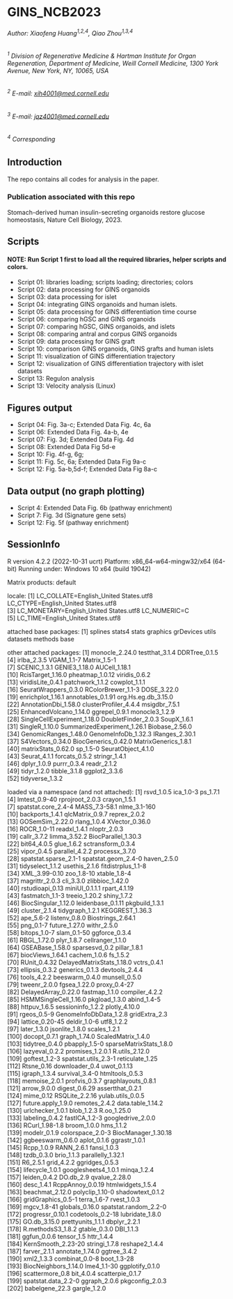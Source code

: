 # GINS_NCB2023

###### Author: Xiaofeng Huang<sup>1,2,4</sup>, Qiao Zhou<sup>1,3,4</sup>
###### <sup>1</sup> Division of Regenerative Medicine & Hartman Institute for Organ Regeneration, Department of Medicine, Weill Cornell Medicine, 1300 York Avenue, New York, NY, 10065, USA
###### <sup>2</sup> E-mail: xih4001@med.cornell.edu
###### <sup>3</sup> E-mail: jqz4001@med.cornell.edu 
###### <sup>4</sup> Corresponding

## Introduction
The repo contains all codes for analysis in the paper.

### Publication associated with this repo
Stomach-derived human insulin-secreting organoids restore glucose homeostasis, Nature Cell Biology, 2023.

## Scripts
#### NOTE: Run Script 1 first to load all the required libraries, helper scripts and colors.
* Script 01: libraries loading; scripts loading; directories; colors
* Script 02: data processing for GINS organoids
* Script 03: data processing for islet
* Script 04: integrating GINS organoids and human islets.
* Script 05: data processing for GINS differentiation time course
* Script 06: comparing hGSC and GINS organoids
* Script 07: comparing hGSC, GINS organoids, and islets
* Script 08: comparing antral and corpus GINS organoids
* Script 09: data processing for GINS graft
* Script 10: comparison GINS organoids, GINS grafts and human islets
* Script 11: visualization of GINS differentiation trajectory
* Script 12: visualization of GINS differentiation trajectory with islet datasets
* Script 13: Regulon analysis
* Script 13: Velocity analysis (Linux)

## Figures output
* Script 04: Fig. 3a-c; Extended Data Fig. 4c, 6a
* Script 06: Extended Data Fig. 4a-b, 4e 
* Script 07: Fig. 3d; Extended Data Fig. 4d
* Script 08: Extended Data Fig 5d-e
* Script 10: Fig. 4f-g, 6g; 
* Script 11: Fig. 5c, 6a; Extended Data Fig 9a-c
* Script 12: Fig. 5a-b,5d-f; Extended Data Fig 8a-c

## Data output (no graph plotting)
* Script 4: Extended Data Fig. 6b (pathway enrichment)
* Script 7: Fig. 3d (Signature gene sets)
* Script 12: Fig. 5f (pathway enrichment)

## SessionInfo 
R version 4.2.2 (2022-10-31 ucrt)
Platform: x86_64-w64-mingw32/x64 (64-bit)
Running under: Windows 10 x64 (build 19042)

Matrix products: default

locale:
[1] LC_COLLATE=English_United States.utf8  LC_CTYPE=English_United States.utf8   
[3] LC_MONETARY=English_United States.utf8 LC_NUMERIC=C                          
[5] LC_TIME=English_United States.utf8    

attached base packages:
[1] splines   stats4    stats     graphics  grDevices utils     datasets  methods   base     

other attached packages:
 [1] monocle_2.24.0              testthat_3.1.4              DDRTree_0.1.5              
 [4] irlba_2.3.5                 VGAM_1.1-7                  Matrix_1.5-1               
 [7] SCENIC_1.3.1                GENIE3_1.18.0               AUCell_1.18.1              
[10] RcisTarget_1.16.0           pheatmap_1.0.12             viridis_0.6.2              
[13] viridisLite_0.4.1           patchwork_1.1.2             cowplot_1.1.1              
[16] SeuratWrappers_0.3.0        RColorBrewer_1.1-3          DOSE_3.22.0                
[19] enrichplot_1.16.1           annotables_0.1.91           org.Hs.eg.db_3.15.0        
[22] AnnotationDbi_1.58.0        clusterProfiler_4.4.4       msigdbr_7.5.1              
[25] EnhancedVolcano_1.14.0      ggrepel_0.9.1               monocle3_1.2.9             
[28] SingleCellExperiment_1.18.0 DoubletFinder_2.0.3         SoupX_1.6.1                
[31] SingleR_1.10.0              SummarizedExperiment_1.26.1 Biobase_2.56.0             
[34] GenomicRanges_1.48.0        GenomeInfoDb_1.32.3         IRanges_2.30.1             
[37] S4Vectors_0.34.0            BiocGenerics_0.42.0         MatrixGenerics_1.8.1       
[40] matrixStats_0.62.0          sp_1.5-0                    SeuratObject_4.1.0         
[43] Seurat_4.1.1                forcats_0.5.2               stringr_1.4.1              
[46] dplyr_1.0.9                 purrr_0.3.4                 readr_2.1.2                
[49] tidyr_1.2.0                 tibble_3.1.8                ggplot2_3.3.6              
[52] tidyverse_1.3.2            

loaded via a namespace (and not attached):
  [1] rsvd_1.0.5                ica_1.0-3                 ps_1.7.1                 
  [4] lmtest_0.9-40             rprojroot_2.0.3           crayon_1.5.1             
  [7] spatstat.core_2.4-4       MASS_7.3-58.1             nlme_3.1-160             
 [10] backports_1.4.1           qlcMatrix_0.9.7           reprex_2.0.2             
 [13] GOSemSim_2.22.0           rlang_1.0.4               XVector_0.36.0           
 [16] ROCR_1.0-11               readxl_1.4.1              nloptr_2.0.3             
 [19] callr_3.7.2               limma_3.52.2              BiocParallel_1.30.3      
 [22] bit64_4.0.5               glue_1.6.2                sctransform_0.3.4        
 [25] vipor_0.4.5               parallel_4.2.2            processx_3.7.0           
 [28] spatstat.sparse_2.1-1     spatstat.geom_2.4-0       haven_2.5.0              
 [31] tidyselect_1.1.2          usethis_2.1.6             fitdistrplus_1.1-8       
 [34] XML_3.99-0.10             zoo_1.8-10                xtable_1.8-4             
 [37] magrittr_2.0.3            cli_3.3.0                 zlibbioc_1.42.0          
 [40] rstudioapi_0.13           miniUI_0.1.1.1            rpart_4.1.19             
 [43] fastmatch_1.1-3           treeio_1.20.2             shiny_1.7.2              
 [46] BiocSingular_1.12.0       leidenbase_0.1.11         pkgbuild_1.3.1           
 [49] cluster_2.1.4             tidygraph_1.2.1           KEGGREST_1.36.3          
 [52] ape_5.6-2                 listenv_0.8.0             Biostrings_2.64.1        
 [55] png_0.1-7                 future_1.27.0             withr_2.5.0              
 [58] bitops_1.0-7              slam_0.1-50               ggforce_0.3.4            
 [61] RBGL_1.72.0               plyr_1.8.7                cellranger_1.1.0         
 [64] GSEABase_1.58.0           sparsesvd_0.2             pillar_1.8.1             
 [67] biocViews_1.64.1          cachem_1.0.6              fs_1.5.2                 
 [70] RUnit_0.4.32              DelayedMatrixStats_1.18.0 vctrs_0.4.1              
 [73] ellipsis_0.3.2            generics_0.1.3            devtools_2.4.4           
 [76] tools_4.2.2               beeswarm_0.4.0            munsell_0.5.0            
 [79] tweenr_2.0.0              fgsea_1.22.0              proxy_0.4-27             
 [82] DelayedArray_0.22.0       fastmap_1.1.0             compiler_4.2.2           
 [85] HSMMSingleCell_1.16.0     pkgload_1.3.0             abind_1.4-5              
 [88] httpuv_1.6.5              sessioninfo_1.2.2         plotly_4.10.0            
 [91] rgeos_0.5-9               GenomeInfoDbData_1.2.8    gridExtra_2.3            
 [94] lattice_0.20-45           deldir_1.0-6              utf8_1.2.2               
 [97] later_1.3.0               jsonlite_1.8.0            scales_1.2.1             
[100] docopt_0.7.1              graph_1.74.0              ScaledMatrix_1.4.0       
[103] tidytree_0.4.0            pbapply_1.5-0             sparseMatrixStats_1.8.0  
[106] lazyeval_0.2.2            promises_1.2.0.1          R.utils_2.12.0           
[109] goftest_1.2-3             spatstat.utils_2.3-1      reticulate_1.25          
[112] Rtsne_0.16                downloader_0.4            uwot_0.1.13              
[115] igraph_1.3.4              survival_3.4-0            htmltools_0.5.3          
[118] memoise_2.0.1             profvis_0.3.7             graphlayouts_0.8.1       
[121] arrow_9.0.0               digest_0.6.29             assertthat_0.2.1         
[124] mime_0.12                 RSQLite_2.2.16            yulab.utils_0.0.5        
[127] future.apply_1.9.0        remotes_2.4.2             data.table_1.14.2        
[130] urlchecker_1.0.1          blob_1.2.3                R.oo_1.25.0              
[133] labeling_0.4.2            fastICA_1.2-3             googledrive_2.0.0        
[136] RCurl_1.98-1.8            broom_1.0.0               hms_1.1.2                
[139] modelr_0.1.9              colorspace_2.0-3          BiocManager_1.30.18      
[142] ggbeeswarm_0.6.0          aplot_0.1.6               ggrastr_1.0.1            
[145] Rcpp_1.0.9                RANN_2.6.1                fansi_1.0.3              
[148] tzdb_0.3.0                brio_1.1.3                parallelly_1.32.1        
[151] R6_2.5.1                  grid_4.2.2                ggridges_0.5.3           
[154] lifecycle_1.0.1           googlesheets4_1.0.1       minqa_1.2.4              
[157] leiden_0.4.2              DO.db_2.9                 qvalue_2.28.0            
[160] desc_1.4.1                RcppAnnoy_0.0.19          htmlwidgets_1.5.4        
[163] beachmat_2.12.0           polyclip_1.10-0           shadowtext_0.1.2         
[166] gridGraphics_0.5-1        terra_1.6-7               rvest_1.0.3              
[169] mgcv_1.8-41               globals_0.16.0            spatstat.random_2.2-0    
[172] progressr_0.10.1          codetools_0.2-18          lubridate_1.8.0          
[175] GO.db_3.15.0              prettyunits_1.1.1         dbplyr_2.2.1             
[178] R.methodsS3_1.8.2         gtable_0.3.0              DBI_1.1.3                
[181] ggfun_0.0.6               tensor_1.5                httr_1.4.4               
[184] KernSmooth_2.23-20        stringi_1.7.8             reshape2_1.4.4           
[187] farver_2.1.1              annotate_1.74.0           ggtree_3.4.2             
[190] xml2_1.3.3                combinat_0.0-8            boot_1.3-28              
[193] BiocNeighbors_1.14.0      lme4_1.1-30               ggplotify_0.1.0          
[196] scattermore_0.8           bit_4.0.4                 scatterpie_0.1.7         
[199] spatstat.data_2.2-0       ggraph_2.0.6              pkgconfig_2.0.3          
[202] babelgene_22.3            gargle_1.2.0      
